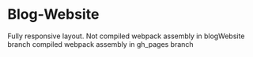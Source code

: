 # Blog-Website
Fully responsive layout.
Not compiled webpack assembly in blogWebsite branch
compiled webpack assembly in gh_pages branch
